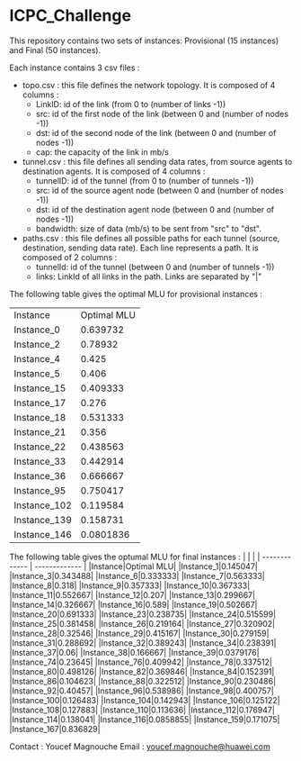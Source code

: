 # ICPC_Challenge

This repository contains two sets of instances: Provisional (15 instances) and Final (50 instances). 

Each instance contains 3 csv files :

- topo.csv : this file defines the network topology. It is composed of 4 columns : 
	* LinkID: id of the link (from 0 to (number of links -1))
	* src: id of the first node of the link (between 0 and (number of nodes -1))
	* dst: id of the second node of the link (between 0 and (number of nodes -1))
	* cap: the capacity of the link in mb/s
- tunnel.csv : this file defines all sending data rates, from source agents to destination agents. It is composed of 4 columns : 
	* tunnelID: id of the tunnel (from 0 to (number of tunnels -1))
	* src: id of the source agent node (between 0 and (number of nodes -1))
	* dst: id of the destination agent node (between 0 and (number of nodes -1))
	* bandwidth: size of data (mb/s) to be sent from "src" to "dst". 
- paths.csv : this file defines all possible paths for each tunnel (source, destination, sending data rate). Each line represents a path. It is composed of 2 columns :
	* tunnelId: id of the tunnel (between 0 and (number of tunnels -1))
	* links: LinkId of all links in the path. Links are separated by "|"

The following table gives the optimal MLU for provisional instances : 

|   |  |
| ------------- | ------------- |
|Instance|Optimal MLU|
|Instance_0|0.639732|
|Instance_2|0.78932|
|Instance_4|0.425|
|Instance_5|0.406|
|Instance_15|0.409333|
|Instance_17|0.276|
|Instance_18|0.531333|
|Instance_21|0.356|
|Instance_22|0.438563|
|Instance_33|0.442914|
|Instance_36|0.666667|
|Instance_95|0.750417|
|Instance_102|0.119584|
|Instance_139|0.158731|
|Instance_146|0.0801836|
  

The following table gives the optumal MLU for final instances : 
|   |  |
| ------------- | ------------- |
|Instance|Optimal MLU|
|Instance_1|0.145047|
|Instance_3|0.343488|
|Instance_6|0.333333|
|Instance_7|0.563333|
|Instance_8|0.318|
|Instance_9|0.357333|
|Instance_10|0.367333|
|Instance_11|0.552667|
|Instance_12|0.207|
|Instance_13|0.299667|
|Instance_14|0.326667|
|Instance_16|0.589|
|Instance_19|0.502667|
|Instance_20|0.691333|
|Instance_23|0.238735|
|Instance_24|0.515599|
|Instance_25|0.381458|
|Instance_26|0.219164|
|Instance_27|0.320902|
|Instance_28|0.32546|
|Instance_29|0.415167|
|Instance_30|0.279159|
|Instance_31|0.288692|
|Instance_32|0.389243|
|Instance_34|0.238391|
|Instance_37|0.06|
|Instance_38|0.166667|
|Instance_39|0.0379176|
|Instance_74|0.23645|
|Instance_76|0.409942|
|Instance_78|0.337512|
|Instance_80|0.498126|
|Instance_82|0.369846|
|Instance_84|0.152391|
|Instance_86|0.104623|
|Instance_88|0.322512|
|Instance_90|0.230486|
|Instance_92|0.40457|
|Instance_96|0.538986|
|Instance_98|0.400757|
|Instance_100|0.126483|
|Instance_104|0.142943|
|Instance_106|0.125122|
|Instance_108|0.127883|
|Instance_110|0.113636|
|Instance_112|0.176947|
|Instance_114|0.138041|
|Instance_116|0.0858855|
|Instance_159|0.171075|
|Instance_167|0.836829|

  Contact : 
Youcef Magnouche
Email : youcef.magnouche@huawei.com
